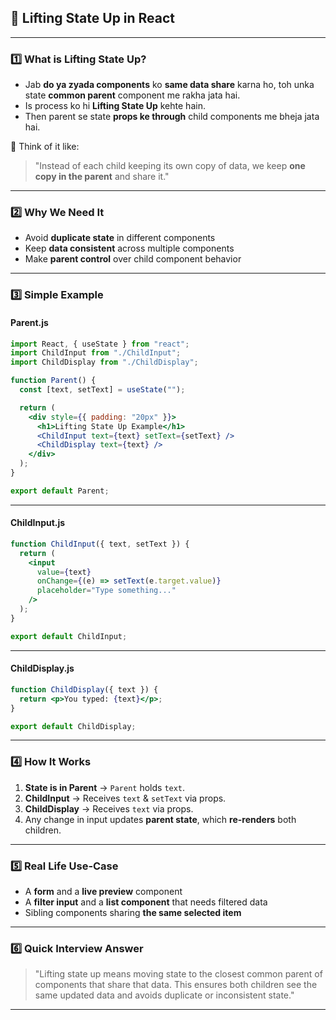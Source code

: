 ## 🧠 **Lifting State Up in React**

---

### **1️⃣ What is Lifting State Up?**

* Jab **do ya zyada components** ko **same data share** karna ho, toh unka state **common parent** component me rakha jata hai.
* Is process ko hi **Lifting State Up** kehte hain.
* Then parent se state **props ke through** child components me bheja jata hai.

📌 Think of it like:

> "Instead of each child keeping its own copy of data, we keep **one copy in the parent** and share it."

---

### **2️⃣ Why We Need It**

* Avoid **duplicate state** in different components
* Keep **data consistent** across multiple components
* Make **parent control** over child component behavior

---

### **3️⃣ Simple Example**

#### **Parent.js**

```jsx
import React, { useState } from "react";
import ChildInput from "./ChildInput";
import ChildDisplay from "./ChildDisplay";

function Parent() {
  const [text, setText] = useState("");

  return (
    <div style={{ padding: "20px" }}>
      <h1>Lifting State Up Example</h1>
      <ChildInput text={text} setText={setText} />
      <ChildDisplay text={text} />
    </div>
  );
}

export default Parent;
```

---

#### **ChildInput.js**

```jsx
function ChildInput({ text, setText }) {
  return (
    <input
      value={text}
      onChange={(e) => setText(e.target.value)}
      placeholder="Type something..."
    />
  );
}

export default ChildInput;
```

---

#### **ChildDisplay.js**

```jsx
function ChildDisplay({ text }) {
  return <p>You typed: {text}</p>;
}

export default ChildDisplay;
```

---

### **4️⃣ How It Works**

1. **State is in Parent** → `Parent` holds `text`.
2. **ChildInput** → Receives `text` & `setText` via props.
3. **ChildDisplay** → Receives `text` via props.
4. Any change in input updates **parent state**, which **re-renders** both children.

---

### **5️⃣ Real Life Use‑Case**

* A **form** and a **live preview** component
* A **filter input** and a **list component** that needs filtered data
* Sibling components sharing **the same selected item**

---

### **6️⃣ Quick Interview Answer**

> "Lifting state up means moving state to the closest common parent of components that share that data.
> This ensures both children see the same updated data and avoids duplicate or inconsistent state."

---
